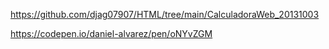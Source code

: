 https://github.com/djag07907/HTML/tree/main/CalculadoraWeb_20131003

https://codepen.io/daniel-alvarez/pen/oNYvZGM